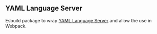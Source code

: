## YAML Language Server

Esbuild package to wrap [YAML Language Server](https://github.com/redhat-developer/yaml-language-server) and allow the use in Webpack.
